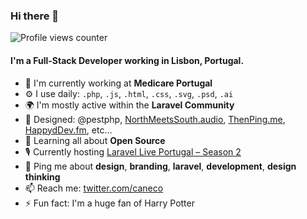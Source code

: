 ### Hi there 👋

![Profile views counter](https://caneco.dev/github-profile-view-counter.svg)

#### I'm a Full-Stack Developer working in Lisbon, Portugal.

- 🏢 I'm currently working at **Medicare Portugal**
- ⚙️ I use daily: `.php`, `.js`, `.html`, `.css`, `.svg`, `.psd`, `.ai`
- 🌍 I'm mostly active within the **Laravel Community**
- 💅 Designed: @pestphp, [NorthMeetsSouth.audio](https://www.northmeetssouth.audio), [ThenPing.me](https://thenping.me), [HappydDev.fm](https://www.happydev.fm), etc…
- 🌱 Learning all about **Open Source**
- 🎙 Currently hosting [Laravel Live Portugal – Season 2](https://www.youtube.com/playlist?list=PLLXPV3-YsvzTSuYYr6EkIQyvbzbvIQjkh)
- 💬 Ping me about **design**, **branding**, **laravel**, **development**, **design thinking**
- 📫 Reach me: [twitter.com/caneco](https://twitter.com/caneco)
- ⚡️ Fun fact: I'm a huge fan of Harry Potter

